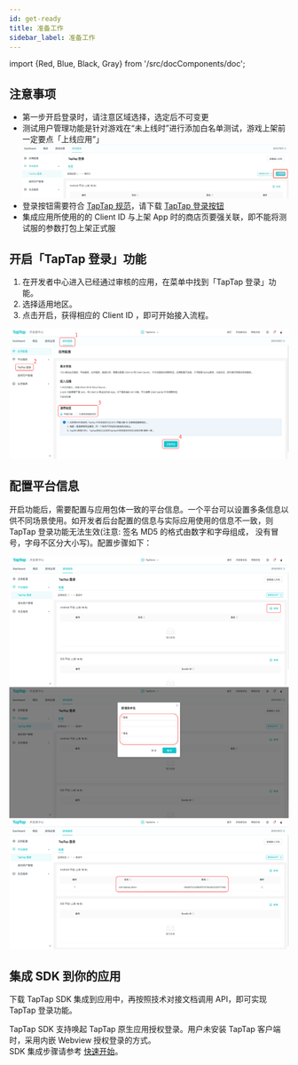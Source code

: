 ```yaml
---
id: get-ready
title: 准备工作
sidebar_label: 准备工作
---
```

import {Red, Blue, Black, Gray} from '/src/docComponents/doc';

## <Red>注意事项</Red>

- 第一步开启登录时，请注意区域选择，选定后不可变更 
- 测试用户管理功能是针对游戏在“未上线时”进行添加白名单测试，游戏上架前一定要点「上线应用”」 
![](/img/tap_login_online.png)
- 登录按钮需要符合 [TapTap 规范](/design)，请下载 [TapTap 登录按钮](/sdk/tap-download#登录按钮素材)  
- 集成应用所使用的的 Client ID 与上架 App 时的商店页要强关联，即不能将测试服的参数打包上架正式服  

## 开启「TapTap 登录」功能

1. 在开发者中心进入已经通过审核的应用，在菜单中找到「TapTap 登录」功能。
2. 选择适用地区。
3. 点击开启，获得相应的 Client ID ，即可开始接入流程。

![](/img/tap_taplogin_cn.png)

## 配置平台信息
开启功能后，需要配置与应用包体一致的平台信息。一个平台可以设置多条信息以供不同场景使用。如开发者后台配置的信息与实际应用使用的信息不一致，则 TapTap 登录功能无法生效(注意: 签名 MD5 的格式由数字和字母组成， 没有冒号，字母不区分大小写)。配置步骤如下：

![](/img/tap_tapconfig_cn.png)


## 集成 SDK 到你的应用

下载 TapTap SDK 集成到应用中，再按照技术对接文档调用 API，即可实现 TapTap 登录功能。

TapTap SDK 支持唤起 TapTap 原生应用授权登录。用户未安装 TapTap 客户端时，采用内嵌 Webview 授权登录的方式。  
SDK 集成步骤请参考 [快速开始](/sdk/)。

<!-- ## 四、开始测试
如需要测试SDK功能，可以[点击下载](/res/TapSDK测试用例.xlsx)测试用例 -->


